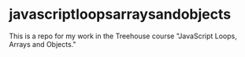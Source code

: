 # javascriptloopsarraysandobjects

This is a repo for my work in the Treehouse course "JavaScript Loops, Arrays and Objects."